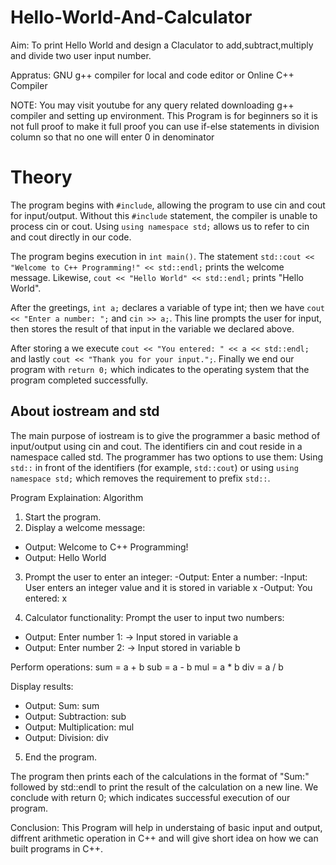 # Hello-World-And-Calculator
Aim: To print Hello World and design a Claculator to add,subtract,multiply and divide two user input number.
    
Appratus: GNU g++ compiler for local and code editor or Online C++ Compiler


NOTE: 
You may visit youtube for any query related downloading g++ compiler and setting up environment.
This Program is for beginners so it is not full proof to make it full proof you can use if-else statements in division column so that no one will enter 0 in denominator


# Theory
The program begins with `#include`, allowing the program to use cin and cout for input/output. Without this `#include` statement, the compiler is unable to process cin or cout. Using `using namespace std;` allows us to refer to cin and cout directly in our code. 

The program begins execution in `int main()`. The statement `std::cout << "Welcome to C++ Programming!" << std::endl;` prints the welcome message. Likewise, `cout << "Hello World" << std::endl;` prints "Hello World". 

After the greetings, `int a;` declares a variable of type int; then we have `cout << "Enter a number: ";` and `cin >> a;`. This line prompts the user for input, then stores the result of that input in the variable we declared above.

After storing a we execute `cout << "You entered: " << a << std::endl;` and lastly `cout << "Thank you for your input.";`. Finally we end our program with `return 0;` which indicates to the operating system that the program completed successfully.

## About iostream and std
The main purpose of iostream is to give the programmer a basic method of input/output using cin and cout. The identifiers cin and cout reside in a namespace called std. The programmer has two options to use them: Using `std::` in front of the identifiers (for example, `std::cout`) or using `using namespace std;` which removes the requirement to prefix `std::`.

Program Explaination:
Algorithm
1. Start the program.
2. Display a welcome message:
- Output: Welcome to C++ Programming!
- Output: Hello World
3. Prompt the user to enter an integer:
-Output: Enter a number:
-Input: User enters an integer value and it is stored in variable x
-Output: You entered: x


4. Calculator functionality:
 Prompt the user to input two numbers:
- Output: Enter number 1: → Input stored in variable a
- Output: Enter number 2: → Input stored in variable b


Perform operations:
sum = a + b
sub = a - b
mul = a * b
div = a / b


Display results:
- Output: Sum: sum
- Output: Subtraction: sub
- Output: Multiplication: mul
- Output: Division: div
5. End the program.


The program then prints each of the calculations in the format of "Sum:" followed by std::endl to print the result of the calculation on a new line. We conclude with return 0; which indicates successful execution of our program.

Conclusion:
This Program will help in understaing of basic input and output, diffrent arithmetic operation in C++ and will give short idea on how we can built programs in C++.
